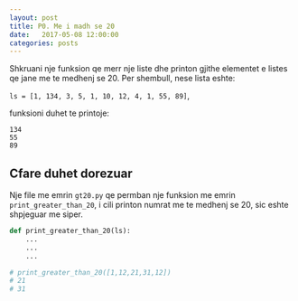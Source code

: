 ```yaml
---
layout: post
title: P0. Me i madh se 20
date:   2017-05-08 12:00:00
categories: posts
---
```


Shkruani nje funksion qe merr nje liste dhe printon gjithe elementet
e listes qe jane me te medhenj se 20. Per shembull, nese lista eshte:

`ls = [1, 134, 3, 5, 1, 10, 12, 4, 1, 55, 89]`,

funksioni duhet te printoje:

```
134
55
89
```

## Cfare duhet dorezuar

Nje file me emrin `gt20.py` qe permban nje funksion me emrin `print_greater_than_20`,
i cili printon numrat me te medhenj se 20, sic eshte shpjeguar me siper.

```python
def print_greater_than_20(ls):
    ...
    ...
    ...

# print_greater_than_20([1,12,21,31,12])
# 21
# 31
```
